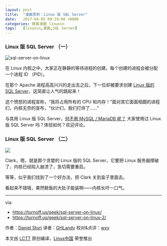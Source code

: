 ```yaml
---
layout: post
title:	"漫画赏析：Linux 版 SQL Server"
date:	2017-04-05 09:19:00 +0800 
categories:	极客漫画 linuxcn 
tags:	[linuxcn,漫画,SQL Server]
---
```



### Linux 版 SQL Server （一）


![sql-server-on-linux](/Asserts/Images//attachment/album/201704/05/091930x5e55tkb6t4ft552.png)


在 Linux 内核之中，大家正在静静的等待进程的创建。每个创建的进程会被分配一个进程 ID （PID）。


在那个 Apache 进程高高兴兴的走出去之后，下一位却被要求创建 [Linux 版的 SQL Server](/article-7967-1.html)，这简直让人气的跳起来！


这个愤怒的进程宣称，“我将占用所有的 CPU 和内存！”面对其它面面相觑的进程们，内核无奈的宣布，“伙计们，我们打烊了……”


与其用 Linux 版 SQL Server，[何不用 MySQL / MariaDB 呢？](/article-8073-1.html) 大家使用过 Linux 版 SQL Server 吗？体验如何？欢迎评论。


### Linux 版 SQL Server （二）


![](/Asserts/Images//attachment/album/201704/05/212828jat0psf0xeodotn6.png)


Clark，嗯，就是那个贪婪的 Linux 版的 SQL Server，它要把 Linux 服务器撑破了，内核已经陷入崩溃了，急切需要重启。


等等，似乎我们找到了一个好办法，把 Clark 关到盒子里面去。


看起来不错哦，果然鲸鱼的大肚子能装啊——内核长吁一口气。




---


via:


* <https://turnoff.us/geek/sql-server-on-linux/>
* <https://turnoff.us/geek/sql-server-on-linux-2/>


作者：[Daniel Stori](https://turnoff.us/about/) 译者：[GHLandy](https://github.com/GHLandy) 校对&点评：[wxy](https://github.com/wxy)


本文由 [LCTT](https://github.com/LCTT/TranslateProject) 原创编译，[Linux中国](https://linux.cn/) 荣誉推出
